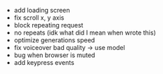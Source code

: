 <!-- - hover make bigger -->
<!-- - add padding over charachter description -->
<!-- - add border to talking people -->
<!-- - fix divider oyus: make them repeat from x axis -->
<!-- - fix background images cut in landing page -->
<!-- - затемнение текста, make more user-friendly -->
<!-- - add loop for music -->
<!-- - no need for loop voiceover -->
<!-- - add: turn speaker to another speaker side -->
<!-- - add proper footer -->
- add loading screen
- fix scroll x, y axis
- block repeating request
- no repeats (idk what did I mean when wrote this)
- optimize generations speed
- fix voiceover bad quality -> use model
- bug when browser is muted 
- add keypress events